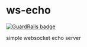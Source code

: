 # ws-echo

[![GuardRails badge](https://api.guardrails.io/v2/badges/225421?token=8b14c6958251102901838717600ff52718d543c2af7a12cd7d4ae9a0d6fa989a)](https://dashboard.guardrails.io/gh/sangshuduo/repos/225421)

simple websocket echo server
